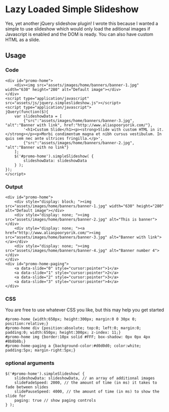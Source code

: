 # Lazy Loaded Simple Slideshow

Yes, yet another jQuery slideshow plugin! I wrote this because I wanted a simple to 
use slideshow which would only load the aditional images if Javascript is enabled 
and the DOM is ready. You can also have custom HTML as a slide.

## Usage

### Code
	<div id="promo-home">
		<div><img src="assets/images/home/banners/banner-1.jpg" width="630" height="280" alt="Default image"></div>
	</div>
	<script type="application/javascript" src="assets/js/jquery.simpleslideshow.js"></script>
	<script type="application/javascript">
	jQuery(function($){
		var slideshowData = [
			{"src":"assets/images/home/banners/banner-3.jpg", "alt":"Banner with link", href:"http://www.aliaspooryorik.com/"},
			'<h1>Custom Slide</h1><p><strong>Slide with custom HTML in it.</strong></p><p>Morbi condimentum magna et nibh cursus vestibulum. In quis sem nec ante ultrices fringilla.</p>',
			{"src":"assets/images/home/banners/banner-2.jpg", "alt":"Banner with no link"}		
		];
		$('#promo-home').simpleSlideshow( {
			slideshowData: slideshowData
		} );
	});
	</script>
	
### Output
	<div id="promo-home">
		<div style="display: block; "><img src="assets/images/home/banners/banner-1.jpg" width="630" height="280" alt="Default image"></div>
		<div style="display: none; "><img src="assets/images/home/banners/banner-2.jpg" alt="This is banner"></div>
		<div style="display: none; "><a href="http://www.aliaspooryorik.com/"><img src="assets/images/home/banners/banner-3.jpg" alt="Banner with link"></a></div>
		<div style="display: none; "><img src="assets/images/home/banners/banner-4.jpg" alt="Banner number 4"></div>
	</div>
	<div id="promo-home-paging">
		<a data-slide="0" style="cursor:pointer">1</a>
		<a data-slide="1" style="cursor:pointer">2</a>
		<a data-slide="2" style="cursor:pointer">3</a>
		<a data-slide="3" style="cursor:pointer">4</a>
	</div>

### CSS

You are free to use whatever CSS you like, but this may help you get started

	#promo-home {width:650px; height:300px; margin:0 0 30px 0; position:relative;}
	#promo-home div {position:absolute; top:0; left:0; margin:0; padding:0; width:650px; height:300px; z-index: 11;}
	#promo-home img {border:10px solid #FFF; box-shadow: 0px 0px 4px #8b8b8b;}
	#promo-home-paging a {background-color:#d0d0d0; color:white; padding:5px; margin-right:5px;}
	
### optional arguments

	$('#promo-home').simpleSlideshow( {
		slideshowData: slideshowData, // an array of additional images
		slideFadeSpeed: 2000, // the amount of time (in ms) it takes to fade between slides
		slidePauseSpeed: 4000, // the amount of time (in ms) to show the slide for
		paging: true // show paging controls
	} );